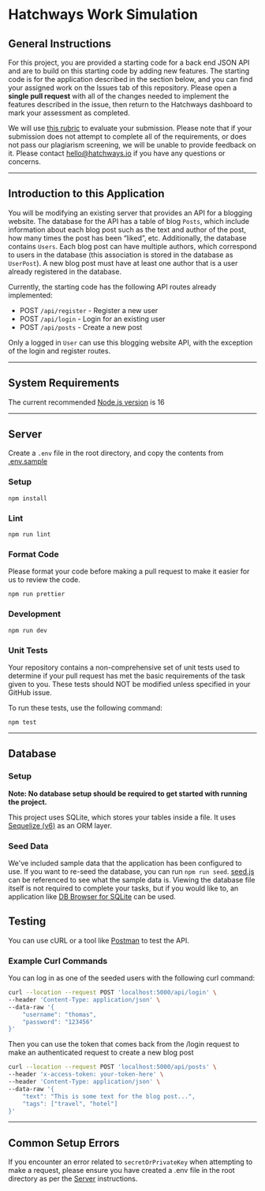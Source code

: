# Hatchways Work Simulation

## General Instructions

For this project, you are provided a starting code for a back end JSON API and are to build on this starting code by adding new features. The starting code is for the application described in the section below, and you can find your assigned work on the Issues tab of this repository. Please open a **single pull request** with all of the changes needed to implement the features described in the issue, then return to the Hatchways dashboard to mark your assessment as completed.

We will use [this rubric](https://drive.google.com/file/d/1Lfn6JnanBhuSjMDQaIdIBk1_QK7i9mNU/view) to evaluate your submission. Please note that if your submission does not attempt to complete all of the requirements, or does not pass our plagiarism screening, we will be unable to provide feedback on it. Please contact hello@hatchways.io if you have any questions or concerns.

---

## Introduction to this Application

You will be modifying an existing server that provides an API for a blogging website. The database for the API has a table of blog `Posts`, which include information about each blog post such as the text and author of the post, how many times the post has been “liked”, etc. Additionally, the database contains `Users`. Each blog post can have multiple authors, which correspond to users in the database (this association is stored in the database as `UserPost`). A new blog post must have at least one author that is a user already registered in the database.

Currently, the starting code has the following API routes already implemented:

- POST `/api/register` - Register a new user
- POST `/api/login` - Login for an existing user
- POST `/api/posts` - Create a new post

Only a logged in `User` can use this blogging website API, with the exception of the login and register routes.

---

## System Requirements

The current recommended [Node.js version](https://nodejs.org/en/) is 16

---

## Server

Create a `.env` file in the root directory, and copy the contents from [.env.sample](.env.sample)

### Setup

```
npm install
```

### Lint

```
npm run lint
```

### Format Code

Please format your code before making a pull request to make it easier for us to review the code.

```
npm run prettier
```

### Development

```
npm run dev
```

### Unit Tests

Your repository contains a non-comprehensive set of unit tests used to determine if your pull request has met the basic requirements of the task given to you. These tests should NOT be modified unless specified in your GitHub issue.

To run these tests, use the following command:

```
npm test
```

---

## Database

### Setup

**Note: No database setup should be required to get started with running the project.**

This project uses SQLite, which stores your tables inside a file. It uses [Sequelize (v6)](https://sequelize.org/) as an ORM layer.

### Seed Data

We've included sample data that the application has been configured to use. If you want to re-seed the database, you can run `npm run seed`. [seed.js](./src/db/seed.js) can be referenced to see what the sample data is. Viewing the database file itself is not required to complete your tasks, but if you would like to, an application like [DB Browser for SQLite](https://sqlitebrowser.org/) can be used.

## Testing

You can use cURL or a tool like [Postman](https://www.postman.com/) to test the API.

### Example Curl Commands

You can log in as one of the seeded users with the following curl command:

```bash
curl --location --request POST 'localhost:5000/api/login' \
--header 'Content-Type: application/json' \
--data-raw '{
    "username": "thomas",
    "password": "123456"
}'
```

Then you can use the token that comes back from the /login request to make an authenticated request to create a new blog post

```bash
curl --location --request POST 'localhost:5000/api/posts' \
--header 'x-access-token: your-token-here' \
--header 'Content-Type: application/json' \
--data-raw '{
    "text": "This is some text for the blog post...",
    "tags": ["travel", "hotel"]
}'
```

---

## Common Setup Errors

If you encounter an error related to `secretOrPrivateKey` when attempting to make a request, please ensure you have created a .env file in the root directory as per the [Server](#server) instructions.

